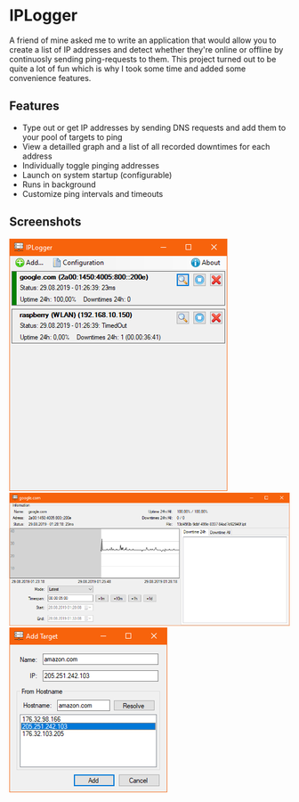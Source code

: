 # IPLogger
A friend of mine asked me to write an application that would allow you to create a list of IP addresses and detect whether they're online or offline by continuosly sending ping-requests to them. This project turned out to be quite a lot of fun which is why I took some time and added some convenience features.

## Features
* Type out or get IP addresses by sending DNS requests and add them to your pool of targets to ping
* View a detailled graph and a list of all recorded downtimes for each address
* Individually toggle pinging addresses
* Launch on system startup (configurable)
* Runs in background
* Customize ping intervals and timeouts

## Screenshots
![Main window](/images/main.png)
![Graph](/images/graph.png)
![Add target](/images/add_target.png)

